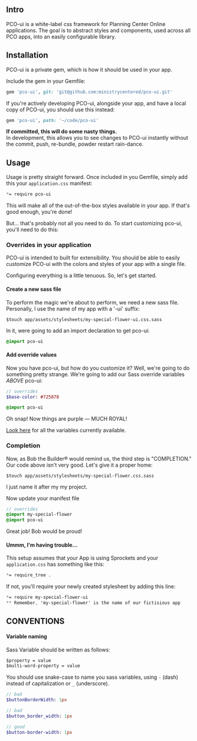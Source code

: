 ## Intro

PCO-ui is a white-label css framework for Planning Center Online applications.
The goal is to abstract styles and components, used across all PCO apps, into an
easily configurable library.

## Installation

PCO-ui is a private gem, which is how it should be used in your app.

Include the gem in your Gemfile:

```ruby
gem 'pco-ui', git: 'git@github.com:ministrycentered/pco-ui.git'
```

If you're actively developing PCO-ui, alongside your app, and have a local
copy of PCO-ui, you should use this instead:

```ruby
gem 'pco-ui', path: '~/code/pco-ui'
```

**If committed, this will do some nasty things.**  
In development, this allows you to see changes to PCO-ui instantly without the commit, push,
re-bundle, powder restart rain-dance.

## Usage

Usage is pretty straight forward.  Once included in you Gemfile, simply add this
your `application.css` manifest:

```css
*= require pco-ui
```

This will make all of the out-of-the-box styles available in your app.  If
that's good enough, you're done!

But... that's probably not all you need to do.  To start customizing pco-ui,
you'll need to do this:

### Overrides in your application

PCO-ui is intended to built for extensibility.  You should be able to easily
customize PCO-ui with the colors and styles of your app with a single
file.

Configuring everything is a little tenuous.  So, let's get
started.

#### Create a new sass file

To perform the magic we're about to perform, we need a new sass file.
Personally, I use the name of my app with a '-ui' suffix:

```$touch app/assets/stylesheets/my-special-flower-ui.css.sass```

In it, were going to add an import declaration to get pco-ui:

```sass
@import pco-ui
```

#### Add override values

Now you have pco-ui, but how do you customize it?  Well, we're going to
do something pretty strange.  We're going to add our Sass override variables
*ABOVE* pco-ui:

```sass
// overrides
$base-color: #725878

@import pco-ui
```

Oh snap!  Now things are purple — MUCH ROYAL!

[Look here](https://github.com/ministrycentered/pco-ui/blob/master/vendor/assets/stylesheets/core/_variables.css.sass) for all the variables currently available.

### Completion

Now, as Bob the Builder&reg; would remind us, the third step is "COMPLETION."
Our code above isn't very good.  Let's give it a proper home:

```$touch app/assets/stylesheets/my-special-flower.css.sass```

I just name it after my my project.

Now update your manifest file

```sass
// overrides
@import my-special-flower
@import pco-ui
```

Great job!  Bob would be proud!

#### Ummm, I'm having trouble...

This setup assumes that your App is using Sprockets and your `application.css`
has something like this:

```css
*= require_tree .
```

If not, you'll require your newly created stylesheet by adding this line:

```css
*= require my-special-flower-ui
** Remember, 'my-special-flower' is the name of our fictisious app
```

## CONVENTIONS

#### Variable naming

Sass Variable should be written as follows:

```sass
$property = value
$multi-word-property = value
```

You should use snake-case to name you sass variables, using `-` (dash) instead
of capitalization or `_` (underscore).

```sass
// bad
$buttonBorderWidth: 1px

// bad
$button_border_width: 1px

// good
$button-border-width: 1px
```
